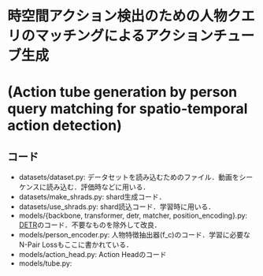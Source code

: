 # 時空間アクション検出のための人物クエリのマッチングによるアクションチューブ生成

# (Action tube generation by person query matching for spatio-temporal action detection)

## コード

- datasets/dataset.py: データセットを読み込むためのファイル．動画をシーケンスに読み込む．評価時などに用いる．
- datasets/make_shrads.py: shard生成コード．
- datasets/use_shrads.py: shard読込コード．学習時に用いる．
- models/{backbone, transformer, detr, matcher, position_encoding}.py: [DETR](https://github.com/facebookresearch/detr)のコード．不要なものを除外して改良．
- models/person_encoder.py: 人物特徴抽出器(f_c)のコード．学習に必要なN-Pair Lossもここに書かれている．
- models/action_head.py: Action Headのコード
- models/tube.py:
